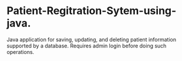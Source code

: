 # Patient-Regitration-Sytem-using-java.
Java application for saving, updating, and deleting patient information supported by a database. Requires admin login before doing such operations.
